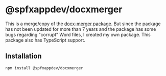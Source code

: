 # @spfxappdev/docxmerger

This is a merge/copy of the [docx-merger package](https://github.com/apurvaojas/docx-merger). But since the package has not been updated for more than 7 years and the package has some bugs regarding "corrupt" Word files, I created my own package. This package also has TypeScript support.

## Installation

```bash
npm install @spfxappdev/docxmerger
```
